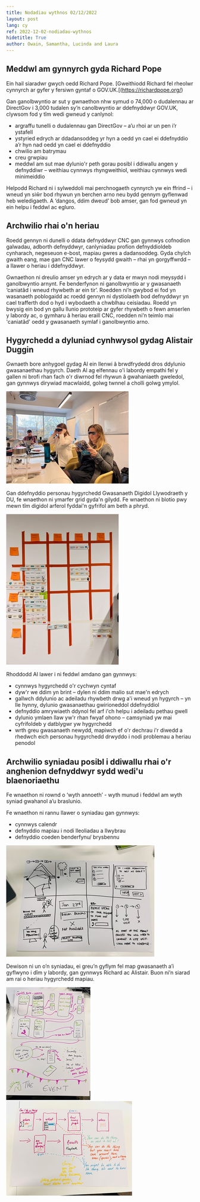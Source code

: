 ```yaml
---
title: Nodadiau wythnos 02/12/2022
layout: post
lang: cy
ref: 2022-12-02-nodiadau-wythnos
hidetitle: True
author: Owain, Samantha, Lucinda and Laura
---
```


## Meddwl am gynnyrch gyda Richard Pope

Ein hail siaradwr gwych oedd Richard Pope. [Gweithiodd Richard fel rheolwr cynnyrch ar gyfer y fersiwn gyntaf o GOV.UK.[(https://richardpope.org/)

Gan ganolbwyntio ar sut y gwnaethon nhw symud o 74,000 o dudalennau ar DirectGov i 3,000 tudalen sy’n canolbwyntio ar ddefnyddwyr GOV.UK, clywsom fod y tîm wedi gwneud y canlynol:

* argraffu tunelli o dudalennau gan DirectGov – a’u rhoi ar un pen i’r ystafell
* ystyried edrych ar ddadansoddeg yr hyn a oedd yn cael ei ddefnyddio a’r hyn nad oedd yn cael ei ddefnyddio
* chwilio am batrymau
*	creu grwpiau 
*	meddwl am sut mae dylunio'r peth gorau posibl i ddiwallu angen y defnyddiwr – weithiau cynnwys rhyngweithiol, weithiau cynnwys wedi minimeiddio

Helpodd Richard ni i sylweddoli mai perchnogaeth cynnyrch yw ein ffrind – i wneud yn siŵr bod rhywun yn berchen arno neu bydd gennym gyflenwad heb weledigaeth. A ‘dangos, ddim dweud’ bob amser, gan fod gwneud yn ein helpu i feddwl ac egluro.

## Archwilio rhai o'n heriau

Roedd gennyn ni dunelli o ddata defnyddwyr CNC gan gynnwys cofnodion galwadau, adborth defnyddwyr, canlyniadau profion defnyddioldeb cynharach, negeseuon e-bost, mapiau gwres a dadansoddeg. Gyda chylch gwaith eang, mae gan CNC lawer o feysydd gwaith – rhai yn gorgyffwrdd – a llawer o heriau i ddefnyddwyr.

Gwnaethon ni dreulio amser yn edrych ar y data er mwyn nodi meysydd i ganolbwyntio arnynt. Fe benderfynon ni ganolbwyntio ar y gwasanaeth ‘caniatâd i wneud rhywbeth ar ein tir’. Roedden ni’n gwybod ei fod yn wasanaeth poblogaidd ac roedd gennyn ni dystiolaeth bod defnyddwyr yn cael trafferth dod o hyd i wybodaeth a chwblhau ceisiadau. Roedd yn bwysig ein bod yn gallu llunio prototeip ar gyfer rhywbeth o fewn amserlen y labordy ac, o gymharu â heriau eraill CNC, roedden ni’n teimlo mai 'caniatâd' oedd y gwasanaeth symlaf i ganolbwyntio arno. 

## Hygyrchedd a dyluniad cynhwysol gydag Alistair Duggin

Gwnaeth bore anhygoel gydag Al ein llenwi â brwdfrydedd dros ddylunio gwasanaethau hygyrch. Daeth Al ag elfennau o'i labordy empathi fel y gallen ni brofi rhan fach o'r diwrnod fel rhywun â gwahaniaeth gweledol, gan gynnwys dirywiad macwlaidd, golwg twnnel a cholli golwg ymylol.

![alt text](https://github.com/nrw-lab/nrw-lab.github.io/blob/0cc21992499d8e26d915bd9521690b743be0746f/images/empathy%20lab.jpg?raw=true)

Gan ddefnyddio personau hygyrchedd Gwasanaeth Digidol Llywodraeth y DU, fe wnaethon ni ymarfer grid gyda'n gilydd. Fe wnaethon ni blotio pwy mewn tîm digidol arferol fyddai'n gyfrifol am beth a phryd.

![alt text](https://github.com/nrw-lab/nrw-lab.github.io/blob/0cc21992499d8e26d915bd9521690b743be0746f/images/grid%20exercise.jpg?raw=true)

Rhoddodd Al lawer i ni feddwl amdano gan gynnwys:

*	cynnwys hygyrchedd o'r cychwyn cyntaf
*	dyw'r we ddim yn brint – dylen ni ddim malio sut mae'n edrych
*	gallwch ddylunio ac adeiladu rhywbeth drwg a'i wneud yn hygyrch – yn lle hynny, dylunio gwasanaethau gwirioneddol ddefnyddiol
*	defnyddio amrywiaeth ddynol fel arf i'ch helpu i adeiladu pethau gwell
*	dylunio ymlaen llaw yw'r rhan fwyaf ohono – camsyniad yw mai cyfrifoldeb y datblygwr yw hygyrchedd
*	wrth greu gwasanaeth newydd, mapiwch ef o'r dechrau i'r diwedd a rhedwch eich personau hygyrchedd drwyddo i nodi problemau a heriau penodol

## Archwilio syniadau posibl i ddiwallu rhai o'r anghenion defnyddwyr sydd wedi'u blaenoriaethu

Fe wnaethon ni rownd o ‘wyth annoeth’ - wyth munud i feddwl am wyth syniad gwahanol a’u braslunio.

Fe wnaethon ni rannu llawer o syniadau gan gynnwys:

*	cynnwys calendr 
*	defnyddio mapiau i nodi lleoliadau a llwybrau
*	defnyddio coeden benderfynu/ brysbennu 

![alt text](https://github.com/nrw-lab/nrw-lab.github.io/blob/0cc21992499d8e26d915bd9521690b743be0746f/images/idea%20generation.jpg?raw=true)

Dewison ni un o’n syniadau, ei greu’n gyflym fel map gwasanaeth a’i gyflwyno i dîm y labordy, gan gynnwys Richard ac Alistair. Buon ni’n siarad am rai o heriau hygyrchedd mapiau.

![alt text](https://github.com/nrw-lab/nrw-lab.github.io/blob/0cc21992499d8e26d915bd9521690b743be0746f/images/user%20flows.jpg?raw=true)
![alt text](https://github.com/nrw-lab/nrw-lab.github.io/blob/0cc21992499d8e26d915bd9521690b743be0746f/images/user%20flows%202.jpg?raw=true)

